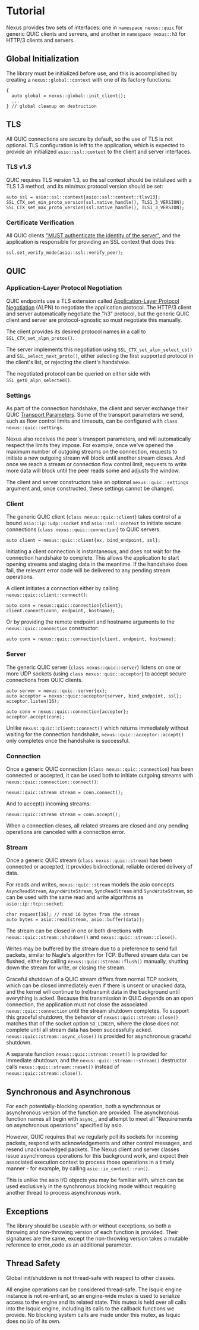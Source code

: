 # Tutorial

Nexus provides two sets of interfaces: one in `namespace nexus::quic` for generic QUIC clients and servers, and another in `namespace nexus::h3` for HTTP/3 clients and servers.

## Global Initialization

The library must be initialized before use, and this is accomplished by creating a `nexus::global::context` with one of its factory functions:

	{
	  auto global = nexus::global::init_client();
	  ...
	} // global cleanup on destruction

## TLS

All QUIC connections are secure by default, so the use of TLS is not optional. TLS configuration is left to the application, which is expected to provide an initialized `asio::ssl::context` to the client and server interfaces.

### TLS v1.3

QUIC requires TLS version 1.3, so the ssl context should be initialized with a TLS 1.3 method, and its min/max protocol version should be set:

	auto ssl = asio::ssl::context{asio::ssl::context::tlsv13};
	SSL_CTX_set_min_proto_version(ssl.native_handle(), TLS1_3_VERSION);
	SSL_CTX_set_max_proto_version(ssl.native_handle(), TLS1_3_VERSION);

### Certificate Verification

All QUIC clients ["MUST authenticate the identity of the server"](https://www.rfc-editor.org/rfc/rfc9001.html#name-peer-authentication), and the application is responsible for providing an SSL context that does this:

	ssl.set_verify_mode(asio::ssl::verify_peer);

## QUIC

### Application-Layer Protocol Negotiation

QUIC endpoints use a TLS extension called [Application-Layer Protocol Negotiation](https://en.wikipedia.org/wiki/ALPN) (ALPN) to negotiate the application protocol. The HTTP/3 client and server automatically negotiate the "h3" protocol, but the generic QUIC client and server are protocol-agnostic so must negotiate this manually.

The client provides its desired protocol names in a call to `SSL_CTX_set_alpn_protos()`.

The server implements this negotiation using `SSL_CTX_set_alpn_select_cb()` and `SSL_select_next_proto()`, either selecting the first supported protocol in the client's list, or rejecting the client's handshake.

The negotiated protocol can be queried on either side with `SSL_get0_alpn_selected()`.

### Settings

As part of the connection handshake, the client and server exchange their QUIC [Transport Parameters](https://www.rfc-editor.org/rfc/rfc9000.html#transport-parameter-definitions). Some of the transport parameters we send, such as flow control limits and timeouts, can be configured with `class nexus::quic::settings`.

Nexus also receives the peer's transport parameters, and will automatically respect the limits they impose. For example, once we've opened the maximum number of outgoing streams on the connection, requests to initiate a new outgoing stream will block until another stream closes. And once we reach a stream or connection flow control limit, requests to write more data will block until the peer reads some and adjusts the window.

The client and server constructors take an optional `nexus::quic::settings` argument and, once constructed, these settings cannot be changed.

### Client

The generic QUIC client (`class nexus::quic::client`) takes control of a bound `asio::ip::udp::socket` and `asio::ssl::context` to initiate secure connections (`class nexus::quic::connection`) to QUIC servers.

	auto client = nexus::quic::client{ex, bind_endpoint, ssl};

Initiating a client connection is instantaneous, and does not wait for the connection handshake to complete. This allows the application to start opening streams and staging data in the meantime. If the handshake does fail, the relevant error code will be delivered to any pending stream operations.

A client initiates a connection either by calling `nexus::quic::client::connect()`:

	auto conn = nexus::quic::connection{client};
	client.connect(conn, endpoint, hostname);

Or by providing the remote endpoint and hostname arguments to the `nexus::quic::connection` constructor:

	auto conn = nexus::quic::connection{client, endpoint, hostname};

### Server

The generic QUIC server (`class nexus::quic::server`) listens on one or more UDP sockets (using `class nexus::quic::acceptor`) to accept secure connections from QUIC clients.

	auto server = nexus::quic::server{ex};
	auto acceptor = nexus::quic::acceptor{server, bind_endpoint, ssl};
	acceptor.listen(16);

	auto conn = nexus::quic::connection{acceptor};
	acceptor.accept(conn);

Unlike `nexus::quic::client::connect()` which returns immediately without waiting for the connection handshake, `nexus::quic::acceptor::accept()` only completes once the handshake is successful.

### Connection

Once a generic QUIC connection (`class nexus::quic::connection`) has been connected or accepted, it can be used both to initiate outgoing streams with `nexus::quic::connection::connect()`:

	nexus::quic::stream stream = conn.connect();

And to accept() incoming streams:

	nexus::quic::stream stream = conn.accept();

When a connection closes, all related streams are closed and any pending operations are canceled with a connection error.

### Stream

Once a generic QUIC stream (`class nexus::quic::stream`) has been connected or accepted, it provides bidirectional, reliable ordered delivery of data.

For reads and writes, `nexus::quic::stream` models the asio concepts `AsyncReadStream`, `AsyncWriteStream`, `SyncReadStream` and `SyncWriteStream`, so can be used with the same read and write algorithms as `asio::ip::tcp::socket`:

	char request[16]; // read 16 bytes from the stream
	auto bytes = asio::read(stream, asio::buffer(data));

The stream can be closed in one or both directions with `nexus::quic::stream::shutdown()` and `nexus::quic::stream::close()`.

Writes may be buffered by the stream due to a preference to send full packets, similar to Nagle's algorithm for TCP. Buffered stream data can be flushed, either by calling `nexus::quic::stream::flush()` manually, shutting down the stream for write, or closing the stream.

Graceful shutdown of a QUIC stream differs from normal TCP sockets, which can be closed immediately even if there is unsent or unacked data, and the kernel will continue to (re)transmit data in the background until everything is acked. Because this transmission in QUIC depends on an open connection, the application must not close the associated `nexus::quic::connection` until the stream shutdown completes. To support this graceful shutdown, the behavior of `nexus::quic::stream::close()` matches that of the socket option `SO_LINGER`, where the close does not complete until all stream data has been successfully acked. `nexus::quic::stream::async_close()` is provided for asynchronous graceful shutdown.

A separate function `nexus::quic::stream::reset()` is provided for immediate shutdown, and the `nexus::quic::stream::~stream()` destructor calls `nexus::quic::stream::reset()` instead of `nexus::quic::stream::close()`.

## Synchronous and Asynchronous

For each potentially-blocking operation, both a synchronous or asynchronous version of the function are provided. The asynchronous function names all begin with `async_`, and attempt to meet all "Requirements on asynchronous operations" specified by asio.

However, QUIC requires that we regularly poll its sockets for incoming packets, respond with acknowledgements and other control messages, and resend unacknowledged packets. The Nexus client and server classes issue asynchronous operations for this background work, and expect their associated execution context to process those operations in a timely manner - for example, by calling `asio::io_context::run()`.

This is unlike the asio I/O objects you may be familiar with, which can be used exclusively in the synchronous blocking mode without requiring another thread to process asynchronous work.

## Exceptions

The library should be useable with or without exceptions, so both a throwing and non-throwing version of each function is provided. Their signatures are the same, except the non-throwing version takes a mutable reference to error_code as an additional parameter.

## Thread Safety

Global init/shutdown is not thread-safe with respect to other classes.

All engine operations can be considered thread-safe. The lsquic engine instance is not re-entrant, so an engine-wide mutex is used to serialize access to the engine and its related state. This mutex is held over all calls into the lsquic engine, including its calls to the callback functions we provide. No blocking system calls are made under this mutex, as lsquic does no i/o of its own.
